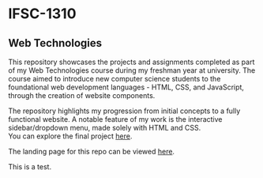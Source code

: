 # IFSC-1310

## Web Technologies

This repository showcases the projects and assignments completed as part of my Web Technologies course during my freshman year at university. The course aimed to introduce new computer science students to the foundational web development languages - HTML, CSS, and JavaScript, through the creation of website components.<br>

The repository highlights my progression from initial concepts to a fully functional website. A notable feature of my work is the interactive sidebar/dropdown menu, made solely with HTML and CSS.<br>
You can explore the final project [here](https://bent-10.github.io/ifsc-1310/dragon-final/index.html).<br>

The landing page for this repo can be viewed [here](https://bent-10.github.io/ifsc-1310/).

This is a test.
